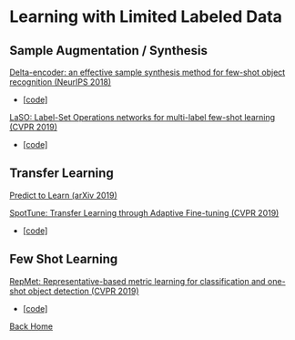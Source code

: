 # Learning with Limited Labeled Data

## Sample Augmentation / Synthesis

[Delta-encoder: an effective sample synthesis method for few-shot object recognition (NeurIPS 2018)](http://arxiv.org/abs/1806.04734v3)
- [[code]](https://github.com/EliSchwartz/DeltaEncoder)

[LaSO: Label-Set Operations networks for multi-label few-shot learning (CVPR 2019)](http://arxiv.org/abs/1902.09811v1)
- [[code]](https://github.com/leokarlin/LaSO)

## Transfer Learning 

[Predict to Learn  (arXiv 2019)](http://arxiv.org/abs/1908.07630v1)

[SpotTune: Transfer Learning through Adaptive Fine-tuning (CVPR 2019)](http://arxiv.org/abs/1811.08737v1)
- [[code]](https://github.com/gyhui14/spottune)

## Few Shot Learning

[RepMet: Representative-based metric learning for classification and one-shot object detection (CVPR 2019)](http://arxiv.org/abs/1806.04728v3) 
- [[code]]( https://github.com/jshtok/RepMet)

[Back Home](http://lwllstaging-mh.mybluemix.net)
